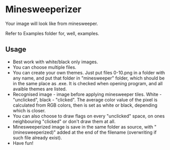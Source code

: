 # Minesweeperizer
Your image will look like from minesweeper.

Refer to Examples folder for, well, examples.

## Usage
* Best work with white/black only images. 
* You can choose multiple files.
* You can create your own themes. Just put files 0-10.png in a folder with any name, and put that folder in "minesweeper" folder,
which should be in the same place as .exe. It is checked when opening program, and all avaible themes are listed.
* Recognised image - image before applying minesweeper tiles. White - "unclicked", black - "clicked". 
The average color value of the pixel is calculated from RGB colors, then is set as white or black, depending which is closer.
* You can also choose to draw flags on every "unclicked" space, on ones neighbouring "clicked" or don't draw them at all.
* Minesweeperized image is save in the same folder as source, 
with " (minesweeperized)" added at the end of the filename (overwriting if such file already exist).
* Have fun!
